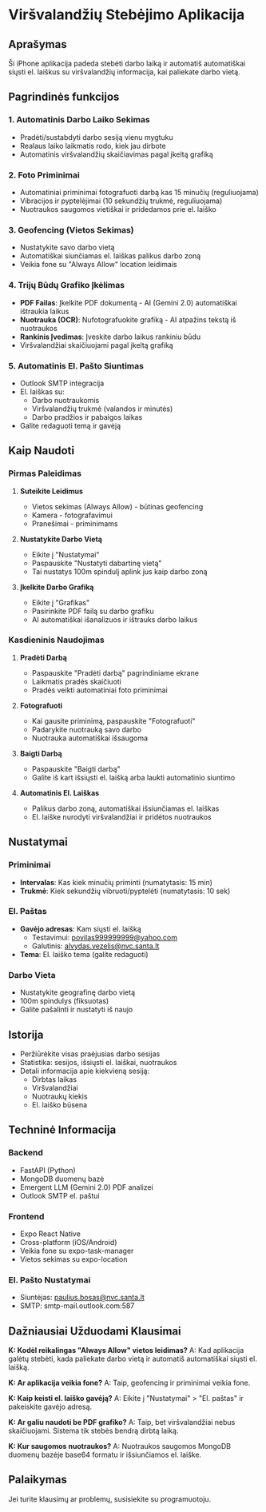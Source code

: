 # Viršvalandžių Stebėjimo Aplikacija

## Aprašymas

Ši iPhone aplikacija padeda stebėti darbo laiką ir automatiš automatiškai siųsti el. laiškus su viršvalandžių informacija, kai paliekate darbo vietą.

## Pagrindinės funkcijos

### 1. **Automatinis Darbo Laiko Sekimas**
- Pradėti/sustabdyti darbo sesiją vienu mygtuku
- Realaus laiko laikmatis rodo, kiek jau dirbote
- Automatinis viršvalandžių skaičiavimas pagal įkeltą grafiką

### 2. **Foto Priminimai**
- Automatiniai priminimai fotografuoti darbą kas 15 minučių (reguliuojama)
- Vibracijos ir pyptelėjimai (10 sekundžių trukmė, reguliuojama)
- Nuotraukos saugomos vietiškai ir pridedamos prie el. laiško

### 3. **Geofencing (Vietos Sekimas)**
- Nustatykite savo darbo vietą
- Automatiškai siunčiamas el. laiškas palikus darbo zoną
- Veikia fone su "Always Allow" location leidimais

### 4. **Trijų Būdų Grafiko Įkėlimas**
- **PDF Failas**: Įkelkite PDF dokumentą - AI (Gemini 2.0) automatiškai ištraukia laikus
- **Nuotrauka (OCR)**: Nufotografuokite grafiką - AI atpažins tekstą iš nuotraukos
- **Rankinis Įvedimas**: Įveskite darbo laikus rankiniu būdu
- Viršvalandžiai skaičiuojami pagal įkeltą grafiką

### 5. **Automatinis El. Pašto Siuntimas**
- Outlook SMTP integracija
- El. laiškas su:
  - Darbo nuotraukomis
  - Viršvalandžių trukmė (valandos ir minutės)
  - Darbo pradžios ir pabaigos laikas
- Galite redaguoti temą ir gavėją

## Kaip Naudoti

### Pirmas Paleidimas

1. **Suteikite Leidimus**
   - Vietos sekimas (Always Allow) - būtinas geofencing
   - Kamera - fotografavimui
   - Pranešimai - priminimams

2. **Nustatykite Darbo Vietą**
   - Eikite į "Nustatymai"
   - Paspauskite "Nustatyti dabartinę vietą"
   - Tai nustatys 100m spindulį aplink jus kaip darbo zoną

3. **Įkelkite Darbo Grafiką**
   - Eikite į "Grafikas"
   - Pasirinkite PDF failą su darbo grafiku
   - AI automatiškai išanalizuos ir ištrauks darbo laikus

### Kasdieninis Naudojimas

1. **Pradėti Darbą**
   - Paspauskite "Pradėti darbą" pagrindiniame ekrane
   - Laikmatis pradės skaičiuoti
   - Pradės veikti automatiniai foto priminimai

2. **Fotografuoti**
   - Kai gausite priminimą, paspauskite "Fotografuoti"
   - Padarykite nuotrauką savo darbo
   - Nuotrauka automatiškai išsaugoma

3. **Baigti Darbą**
   - Paspauskite "Baigti darbą"
   - Galite iš kart išsiųsti el. laišką arba laukti automatinio siuntimo

4. **Automatinis El. Laiškas**
   - Palikus darbo zoną, automatiškai išsiunčiamas el. laiškas
   - El. laiške nurodyti viršvalandžiai ir pridėtos nuotraukos

## Nustatymai

### Priminimai
- **Intervalas**: Kas kiek minučių priminti (numatytasis: 15 min)
- **Trukmė**: Kiek sekundžių vibruoti/pyptelėti (numatytasis: 10 sek)

### El. Paštas
- **Gavėjo adresas**: Kam siųsti el. laišką
  - Testavimui: povilas999999999@yahoo.com
  - Galutinis: alvydas.vezelis@nvc.santa.lt
- **Tema**: El. laiško tema (galite redaguoti)

### Darbo Vieta
- Nustatykite geografinę darbo vietą
- 100m spindulys (fiksuotas)
- Galite pašalinti ir nustatyti iš naujo

## Istorija

- Peržiūrėkite visas praėjusias darbo sesijas
- Statistika: sesijos, išsiųsti el. laiškai, nuotraukos
- Detali informacija apie kiekvieną sesiją:
  - Dirbtas laikas
  - Viršvalandžiai
  - Nuotraukų kiekis
  - El. laiško būsena

## Techninė Informacija

### Backend
- FastAPI (Python)
- MongoDB duomenų bazė
- Emergent LLM (Gemini 2.0) PDF analizei
- Outlook SMTP el. paštui

### Frontend
- Expo React Native
- Cross-platform (iOS/Android)
- Veikia fone su expo-task-manager
- Vietos sekimas su expo-location

### El. Pašto Nustatymai
- Siuntėjas: paulius.bosas@nvc.santa.lt
- SMTP: smtp-mail.outlook.com:587

## Dažniausiai Užduodami Klausimai

**K: Kodėl reikalingas "Always Allow" vietos leidimas?**
A: Kad aplikacija galėtų stebėti, kada paliekate darbo vietą ir automatiš automatiškai siųsti el. laišką.

**K: Ar aplikacija veikia fone?**
A: Taip, geofencing ir priminimai veikia fone.

**K: Kaip keisti el. laiško gavėją?**
A: Eikite į "Nustatymai" > "El. paštas" ir pakeiskite gavėjo adresą.

**K: Ar galiu naudoti be PDF grafiko?**
A: Taip, bet viršvalandžiai nebus skaičiuojami. Sistema tik stebės bendrą dirbtą laiką.

**K: Kur saugomos nuotraukos?**
A: Nuotraukos saugomos MongoDB duomenų bazėje base64 formatu ir išsiunčiamos el. laiške.

## Palaikymas

Jei turite klausimų ar problemų, susisiekite su programuotoju.
